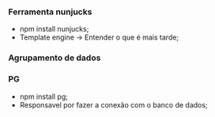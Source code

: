 ### Ferramenta nunjucks
- npm install nunjucks;
- Template engine -> Entender o que é mais tarde;


### Agrupamento de dados

### PG
- npm install pg;
- Responsavel por fazer a conexão com o banco de dados;